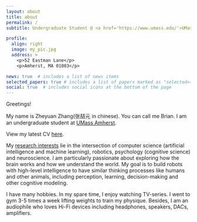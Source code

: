 ```yaml
---
layout: about
title: about
permalink: /
subtitle: Undergraduate Student @ <a href='https://www.umass.edu/'>UMass Amherst</a>

profile:
  align: right
  image: my_pic.jpg
  address: >
    <p>52 Eastman Lane</p>
    <p>Amherst, MA 01003</p>

news: true  # includes a list of news items
selected_papers: true # includes a list of papers marked as "selected={true}"
social: true  # includes social icons at the bottom of the page
---
```


Greetings!

My name is Zheyuan Zhang(张喆元 in chinese). You can call me Brian. I am an undergraduate student at [UMass Amherst](https://www.umass.edu/). 

View my latest CV [here](assets/cv.pdf).

My [research interests](blog/2022/about-my-research-interests/) lie in the intersection of computer science (artificial intelligence and machine learning), robotics, psychology (cognitive science) and neuroscience. I am particularly passionate about exploring how the brain works and how we understand the world. My goal is to build robots with high-level intelligence to have similar thinking processes like humans and other animals, including perception, learning, decision-making and other cognitive modeling.

I have many hobbies. In my spare time, I enjoy watching TV-series. I went to gym 3-5 times a week lifting weights to train my physique. Besides, I am an audiophile who loves Hi-Fi devices including headphones, speakers, DACs, amplifiers.
